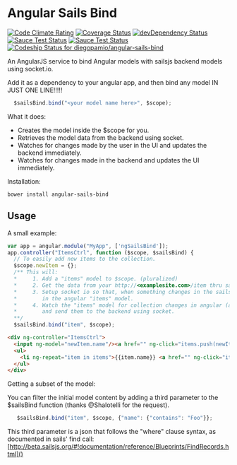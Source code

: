 Angular Sails Bind
==================
[![Code Climate Rating](https://codeclimate.com/github/diegopamio/angular-sails-bind.png)](https://codeclimate.com/github/diegopamio/angular-sails-bind)
[![Coverage Status](https://coveralls.io/repos/diegopamio/angular-sails-bind/badge.png?branch=master)](https://coveralls.io/r/diegopamio/angular-sails-bind?branch=master)
[![devDependency Status](https://david-dm.org/diegopamio/angular-sails-bind/dev-status.svg)](https://david-dm.org/diegopamio/angular-sails-bind#info=devDependencies)
[![Sauce Test Status](https://saucelabs.com/buildstatus/diegopamio)](https://saucelabs.com/u/diegopamio)
[![Sauce Test Status](https://www.ohloh.net/p/angular-sails-bind/widgets/project_thin_badge.gif)](https://www.ohloh.net/p/angular-sails-bind/)
[![Codeship Status for diegopamio/angular-sails-bind](https://www.codeship.io/projects/942c0fa0-d0ec-0131-db62-1211774025ad/status?branch=master)](https://www.codeship.io/projects/23182)

An AngularJS service to bind Angular models with sailsjs backend models using socket.io.

Add it as a dependency to your angular app, and then bind any model IN JUST ONE LINE!!!!!

```javascript
  $sailsBind.bind("<your model name here>", $scope);
```

What it does:

* Creates the model inside the $scope for you.
* Retrieves the model data from the backend using socket.
* Watches for changes made by the user in the UI and updates the backend immediately.
* Watches for changes made in the backend and updates the UI immediately.

Installation:

```shell
bower install angular-sails-bind
```

Usage
-----

A small example:

```javascript
var app = angular.module("MyApp", ['ngSailsBind']);
app.controller("ItemsCtrl", function ($scope, $sailsBind) {
  // To easily add new items to the collection.
  $scope.newItem = {};  
  /** This will:
  *     1. Add a "items" model to $scope. (pluralized)
  *     2. Get the data from your http://<examplesite.com>/item thru sailsjs socket get.
  *     3. Setup socket io so that, when something changes in the sailsjs backend, they will be reflected
  *        in the angular "items" model.
  *     4. Watch the "items" model for collection changes in angular (add and removal of items
  *        and send them to the backend using socket.
  **/
  $sailsBind.bind("item", $scope);
```

```html
<div ng-controller="ItemsCtrl">
  <input ng-model="newItem.name"/><a href="" ng-click="items.push(newItem);newItem={}">Add New</a>
  <ul>
    <li ng-repeat="item in items">{{item.name}} <a href="" ng-click="items.splice(items.indexOf(item), 1)">remove</a></li>
  </ul>
</div>
```

Getting a subset of the model:

You can filter the initial model content by adding a third parameter to the $sailsBind function (thanks @Shalotelli for the request). 

```javascript
   $sailsBind.bind("item", $scope, {"name": {"contains": "Foo"}};
```

This third parameter is a json that follows the "where" clause syntax, as documented in sails' find call: 
[http://beta.sailsjs.org/#!documentation/reference/Blueprints/FindRecords.html]()